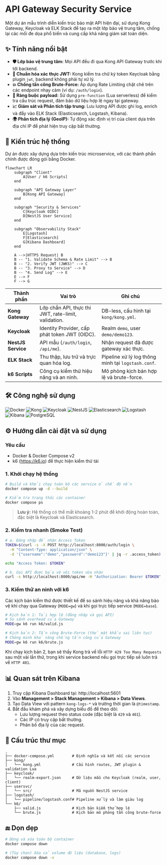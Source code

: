 # API Gateway Security Service

Một dự án mẫu trình diễn kiến trúc bảo mật API hiện đại, sử dụng Kong Gateway, Keycloak và ELK Stack để tạo ra một lớp bảo vệ trung tâm, chống lại các mối đe dọa phổ biến và cung cấp khả năng giám sát toàn diện.

## ✨ Tính năng nổi bật

- **🛡️ Lớp bảo vệ trung tâm:** Mọi API đều đi qua Kong API Gateway trước khi tới backend.
- **🔑 Chuẩn hóa xác thực JWT:** Kong kiểm tra chữ ký token Keycloak bằng plugin `jwt`, backend không phải tự xử lý.
- **💥 Chống tấn công Brute-Force:** Áp dụng Rate Limiting chặt chẽ trên các endpoint nhạy cảm (ví dụ: `/auth/login`).
- **📝 Ràng buộc payload:** Sử dụng `pre-function` (Lua serverless) để kiểm tra cấu trúc request, đảm bảo dữ liệu hợp lệ ngay tại gateway.
- **📈 Giám sát và Phân tích tập trung:** Lưu lượng API được ghi log, enrich và đẩy vào ELK Stack (Elasticsearch, Logstash, Kibana).
- **🌍 Phân tích địa lý (GeoIP):** Tự động xác định vị trí của client dựa trên địa chỉ IP để phát hiện truy cập bất thường.

## 🚀 Kiến trúc hệ thống

Dự án được xây dựng dựa trên kiến trúc microservice, với các thành phần chính được đóng gói bằng Docker.

```mermaid
flowchart LR
    subgraph "Client"
        A[User / k6 Scripts]
    end

    subgraph "API Gateway Layer"
        B[Kong API Gateway]
    end

    subgraph "Security & Services"
        C[Keycloak OIDC]
        D[NestJS User Service]
    end

    subgraph "Observability Stack"
        E[Logstash]
        F[Elasticsearch]
        G[Kibana Dashboard]
    end

    A -->|HTTPS Request| B
    B -- "1. Validate Schema & Rate Limit" --> B
    B -- "2. Verify JWT (JWKS)" --> C
    B -- "3. Proxy to Service" --> D
    B -- "4. Send Log" --> E
    E --> F
    F --> G
```

| Thành phần | Vai trò | Ghi chú |
| --- | --- | --- |
| **Kong Gateway** | Lớp chắn API, thực thi JWT, rate-limit, validation. | DB-less, cấu hình tại `kong/kong.yml`. |
| **Keycloak** | Identity Provider, cấp phát token JWT (OIDC). | Realm `demo`, user `demo/demo123`. |
| **NestJS Service** | API mẫu (`/auth/login`, `/api/me`). | Nhận request đã được gateway xác thực. |
| **ELK Stack** | Thu thập, lưu trữ và trực quan hóa log. | Pipeline xử lý log thông minh tại `logstash.conf`. |
| **k6 Scripts** | Công cụ kiểm thử hiệu năng và an ninh. | Mô phỏng kịch bản hợp lệ và brute-force. |

## 🛠️ Công nghệ sử dụng

![Docker](https://img.shields.io/badge/Docker-2496ED?style=for-the-badge&logo=docker&logoColor=white)
![Kong](https://img.shields.io/badge/Kong-003459?style=for-the-badge&logo=kong&logoColor=white)
![Keycloak](https://img.shields.io/badge/Keycloak-00A4E4?style=for-the-badge&logo=keycloak&logoColor=white)
![NestJS](https://img.shields.io/badge/NestJS-E0234E?style=for-the-badge&logo=nestjs&logoColor=white)
![Elasticsearch](https://img.shields.io/badge/Elasticsearch-005571?style=for-the-badge&logo=elasticsearch&logoColor=white)
![Logstash](https://img.shields.io/badge/Logstash-005571?style=for-the-badge&logo=logstash&logoColor=white)
![Kibana](https://img.shields.io/badge/Kibana-005571?style=for-the-badge&logo=kibana&logoColor=white)
![PostgreSQL](https://img.shields.io/badge/PostgreSQL-4169E1?style=for-the-badge&logo=postgresql&logoColor=white)

## ⚙️ Hướng dẫn cài đặt và sử dụng

### Yêu cầu
- Docker & Docker Compose v2
- k6 (https://k6.io) để thực hiện kiểm thử tải

### 1. Khởi chạy hệ thống
```bash
# Build và khởi chạy toàn bộ các service ở chế độ nền
docker compose up -d --build

# Kiểm tra trạng thái các container
docker compose ps
```
> **Lưu ý:** Hệ thống có thể mất khoảng 1-2 phút để khởi động hoàn toàn, đặc biệt là Keycloak và Elasticsearch.

### 2. Kiểm tra nhanh (Smoke Test)
```bash
# a. Đăng nhập để nhận Access Token
TOKEN=$(curl -s -X POST http://localhost:8000/auth/login \
  -H "Content-Type: application/json" \
  -d '{"username":"demo","password":"demo123"}' | jq -r .access_token)

echo "Access Token: $TOKEN"

# b. Gọi API được bảo vệ với token vừa nhận
curl -s http://localhost:8000/api/me -H "Authorization: Bearer $TOKEN" | jq
```

### 3. Kiểm thử an ninh với k6
Các kịch bản kiểm thử được thiết kế để so sánh hiệu năng và khả năng bảo vệ khi chạy qua Gateway (`MODE=gw`) và khi gọi trực tiếp service (`MODE=base`).

```bash
# Kịch bản 1: Tải hợp lệ (đăng nhập và gọi API)
# So sánh overhead của Gateway
MODE=gw k6 run k6/valid.js

# Kịch bản 2: Tấn công Brute-Force (thử mật khẩu sai liên tục)
# Chứng minh khả năng chống tấn công của Gateway
MODE=gw k6 run k6/brute.js
```
Khi chạy kịch bản 2, bạn sẽ thấy Kong trả về lỗi `HTTP 429 Too Many Requests` sau một vài lần thử, trong khi service backend nếu gọi trực tiếp sẽ luôn trả về `HTTP 401`.

## 📊 Quan sát trên Kibana

1.  Truy cập Kibana Dashboard tại: http://localhost:5601
2.  Vào **Management > Stack Management > Kibana > Data Views**.
3.  Tạo Data View với pattern `kong-logs-*` và trường thời gian là `@timestamp`.
4.  Bắt đầu khám phá và xây dựng biểu đồ để theo dõi:
    -   Lưu lượng request theo status code (đặc biệt là `429` và `401`).
    -   Các IP có truy cập bất thường.
    -   Phân bố địa lý của các request.

## 📁 Cấu trúc thư mục
```
.
├── docker-compose.yml        # Định nghĩa và kết nối các service
├── kong/
│   └── kong.yml              # Cấu hình routes, JWT plugin & validation Lua
├── keycloak/
│   └── realm-export.json     # Dữ liệu mẫu cho Keycloak (realm, user, client)
├── usersvc/
│   └── src/                  # Mã nguồn NestJS service
├── logstash/
│   └── pipeline/logstash.conf# Pipeline xử lý và làm giàu log
└── k6/
    ├── valid.js              # Kịch bản kiểm thử hợp lệ
    └── brute.js              # Kịch bản mô phỏng tấn công brute-force
```

## 🔚 Dọn dẹp
```bash
# Dừng và xóa toàn bộ container
docker compose down

# (Tùy chọn) Xóa cả volume dữ liệu (database, logs)
docker compose down -v
